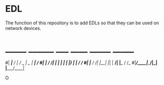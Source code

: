 # EDL

The function of this repository is to add EDLs so that they can be used on network devices.

# _____ ______     ___  ____  _____ _____
#| ____|__  / |   / _ \|  _ \| ____|__  /
#|  _|   / /| |  | | | | |_) |  _|   / / 
#| |___ / /_| |__| |_| |  __/| |___ / /_ 
#|_____/____|_____\___/|_|   |_____/____|

O
